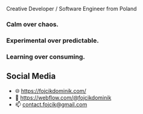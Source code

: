 Creative Developer / Software Engineer from Poland

### Calm over chaos.
### Experimental over predictable.
### Learning over consuming.

## Social Media
- 🌐 https://fojcikdominik.com/
- 🎉 https://webflow.com/@fojcikdominik
- 📫 contact.fojcik@gmail.com

<!---
DGFX/DGFX is a ✨ special ✨ repository because its `README.md` (this file) appears on your GitHub profile.
You can click the Preview link to take a look at your changes.
--->

